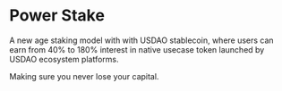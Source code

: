 # Power Stake

A new age staking model with with USDAO stablecoin, where users can earn from 40% to 180% interest in native usecase token launched by USDAO ecosystem platforms.

Making sure you never lose your capital.

